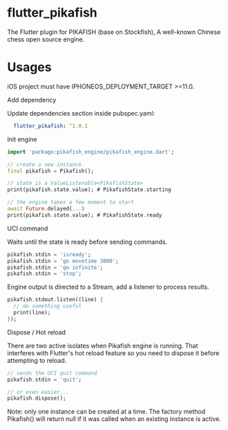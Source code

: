 # flutter_pikafish
The Flutter plugin for PIKAFISH (base on Stockfish), A well-known Chinese chess open source engine.

# Usages 

iOS project must have IPHONEOS_DEPLOYMENT_TARGET >=11.0.

Add dependency 

Update dependencies section inside pubspec.yaml:

``` yaml
  flutter_pikafish: ^1.0.1
```

Init engine

``` dart
import 'package:pikafish_engine/pikafish_engine.dart';

// create a new instance
final pikafish = Pikafish();

// state is a ValueListenable<PikafishState>
print(pikafish.state.value); # PikafishState.starting

// the engine takes a few moment to start
await Future.delayed(...)
print(pikafish.state.value); # PikafishState.ready
```

UCI command 

Waits until the state is ready before sending commands.

``` dart
pikafish.stdin = 'isready';
pikafish.stdin = 'go movetime 3000';
pikafish.stdin = 'go infinite';
pikafish.stdin = 'stop';
```

Engine output is directed to a Stream<String>, add a listener to process results.

``` dart
pikafish.stdout.listen((line) {
  // do something useful
  print(line);
});
```

Dispose / Hot reload 

There are two active isolates when Pikafish engine is running.
That interferes with Flutter's hot reload feature so you need to dispose it before attempting to reload.

``` dart
// sends the UCI quit command
pikafish.stdin = 'quit';

// or even easier...
pikafish.dispose();
```

Note: only one instance can be created at a time.
The factory method Pikafish() will return null if it was called when an existing instance is active.
